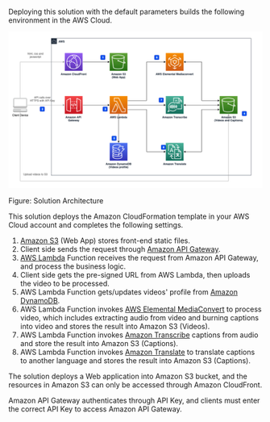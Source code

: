Deploying this solution with the default parameters builds the following environment in the AWS Cloud.

![architecture](./images/Video-Transcriber-Architecture-Base.png)

Figure: Solution Architecture

This solution deploys the Amazon CloudFormation template in your AWS Cloud account and completes the following settings.

1. [Amazon S3][s3] (Web App) stores front-end static files.
2. Client side sends the request through [Amazon API Gateway][api-gateway].
3. [AWS Lambda][lambda] Function receives the request from Amazon API Gateway, and process the business logic.
4. Client side gets the pre-signed URL from AWS Lambda, then uploads the video to be processed.
5. AWS Lambda Function gets/updates videos' profile from [Amazon DynamoDB][dynamodb].
6. AWS Lambda Function invokes [AWS Elemental MediaConvert][mediaconvert] to process video, which includes extracting audio from video and burning captions into video and stores the result into Amazon S3 (Videos).
7. AWS Lambda Function invokes [Amazon Transcribe][transcribe] captions from audio and store the result into Amazon S3 (Captions).
8. AWS Lambda Function invokes [Amazon Translate][translate] to translate captions to another language and stores the result into Amazon S3 (Captions).

The solution deploys a Web application into Amazon S3 bucket, and the resources in Amazon S3 can only be accessed through Amazon CloudFront.

Amazon API Gateway authenticates through API Key, and clients must enter the correct API Key to access Amazon API Gateway.

[s3]: https://aws.amazon.com/s3/
[api-gateway]: https://aws.amazon.com/api-gateway/
[lambda]: https://aws.amazon.com/lambda/
[dynamodb]: https://aws.amazon.com/dynamodb/
[mediaconvert]: https://aws.amazon.com/mediaconvert/
[transcribe]: https://aws.amazon.com/transcribe/
[translate]: https://aws.amazon.com/translate/
